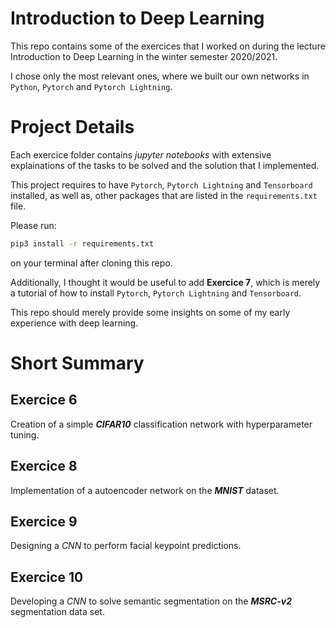 # Introduction to Deep Learning
This repo contains some of the exercices that I worked on during the lecture Introduction to Deep Learning in the winter semester 2020/2021.

I chose only the most relevant ones, where we built our own networks in ```Python```,  ```Pytorch``` and ```Pytorch Lightning```.

# Project Details
Each exercice folder contains _jupyter notebooks_ with extensive explainations of the tasks to be solved and the solution that I implemented. 

This project requires to have ```Pytorch```, ```Pytorch Lightning``` and ```Tensorboard``` installed, as well as, other packages that are listed in the ```requirements.txt``` file.

Please run: 
```bash 
pip3 install -r requirements.txt
```
on your terminal after cloning this repo.


Additionally, I thought it would be useful to add **Exercice 7**, which is merely a tutorial of how to install ```Pytorch```, ```Pytorch Lightning``` and ```Tensorboard```. 

This repo should merely provide some insights on some of my early experience with deep learning.

# Short Summary

## Exercice 6
Creation of a simple ***CIFAR10*** classification network with hyperparameter tuning.
## Exercice 8
Implementation of a autoencoder network on the ***MNIST*** dataset.
## Exercice 9
Designing a _CNN_ to perform facial keypoint predictions.
## Exercice 10
Developing a _CNN_ to solve semantic segmentation on the ***MSRC-v2*** segmentation data set.